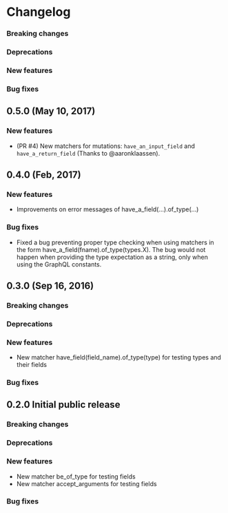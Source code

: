# Changelog

### Breaking changes

### Deprecations

### New features

### Bug fixes

## 0.5.0 (May 10, 2017)

### New features

  - (PR #4) New matchers for mutations: `have_an_input_field` and `have_a_return_field` (Thanks to @aaronklaassen).

## 0.4.0 (Feb, 2017)

### New features

 - Improvements on error messages of have_a_field(...).of_type(...)

### Bug fixes

  - Fixed a bug preventing proper type checking when using matchers in the form have_a_field(fname).of_type(types.X). The bug would not happen when providing the type expectation as a string, only when using the GraphQL constants.

## 0.3.0 (Sep 16, 2016)

### Breaking changes

### Deprecations

### New features

- New matcher have_field(field_name).of_type(type) for testing types and their fields

### Bug fixes

## 0.2.0 Initial public release

### Breaking changes

### Deprecations

### New features

- New matcher be_of_type for testing fields
- New matcher accept_arguments for testing fields

### Bug fixes
